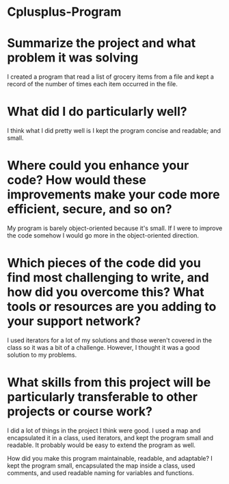 # Cplusplus-Program

# Summarize the project and what problem it was solving
I created a program that read a list of grocery items from a file and kept a record of the number of times each item occurred in the file.

# What did I do particularly well?
I think what I did pretty well is I kept the program concise and readable; and small. 

# Where could you enhance your code? How would these improvements make your code more efficient, secure, and so on?
My program is barely object-oriented because it's small. If I were to improve the code somehow I would go more in the object-oriented direction.

# Which pieces of the code did you find most challenging to write, and how did you overcome this? What tools or resources are you adding to your support network?
I used iterators for a lot of my solutions and those weren't covered in the class so it was a bit of a challenge. However, I thought it was a good solution to my problems.

# What skills from this project will be particularly transferable to other projects or course work?
I did a lot of things in the project I think were good. I used a map and encapsulated it in a class, used iterators, and kept the program small and readable. It probably would be easy to extend the program as well.

How did you make this program maintainable, readable, and adaptable?
I kept the program small, encapsulated the map inside a class, used comments, and used readable naming for variables and functions.
